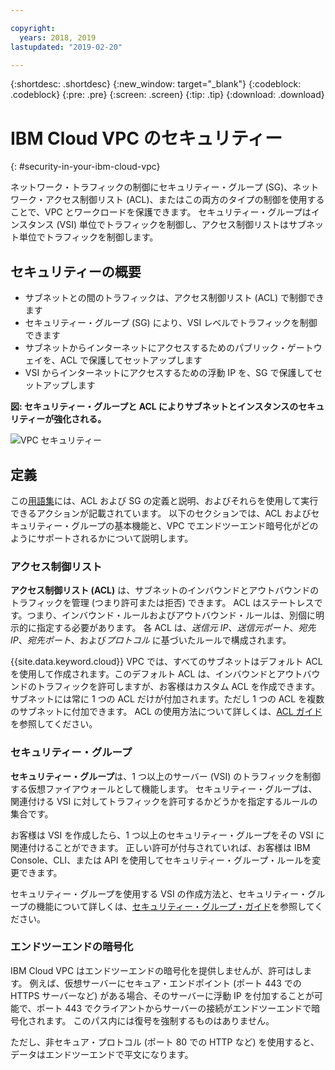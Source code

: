 ```yaml
---

copyright:
  years: 2018, 2019
lastupdated: "2019-02-20"

---
```


{:shortdesc: .shortdesc}
{:new_window: target="_blank"}
{:codeblock: .codeblock}
{:pre: .pre}
{:screen: .screen}
{:tip: .tip}
{:download: .download}

# IBM Cloud VPC のセキュリティー
{: #security-in-your-ibm-cloud-vpc}

ネットワーク・トラフィックの制御にセキュリティー・グループ (SG)、ネットワーク・アクセス制御リスト (ACL)、またはこの両方のタイプの制御を使用することで、VPC とワークロードを保護できます。 セキュリティー・グループはインスタンス (VSI) 単位でトラフィックを制御し、アクセス制御リストはサブネット単位でトラフィックを制御します。

## セキュリティーの概要

* サブネットとの間のトラフィックは、アクセス制御リスト (ACL) で制御できます
* セキュリティー・グループ (SG) により、VSI レベルでトラフィックを制御できます
* サブネットからインターネットにアクセスするためのパブリック・ゲートウェイを、ACL で保護してセットアップします
* VSI からインターネットにアクセスするための浮動 IP を、SG で保護してセットアップします


**図: セキュリティー・グループと ACL によりサブネットとインスタンスのセキュリティーが強化される。**

![VPC セキュリティー](/images/vpc-connectivity-and-security.png)


## 定義

この[用語集](/docs/infrastructure/vpc?topic=vpc-vpc-glossary)には、ACL および SG の定義と説明、およびそれらを使用して実行できるアクションが記載されています。 以下のセクションでは、ACL およびセキュリティー・グループの基本機能と、VPC でエンドツーエンド暗号化がどのようにサポートされるかについて説明します。

### アクセス制御リスト
**アクセス制御リスト (ACL)** は、サブネットのインバウンドとアウトバウンドのトラフィックを管理 (つまり許可または拒否) できます。 ACL はステートレスです。つまり、インバウンド・ルールおよびアウトバウンド・ルールは、別個に明示的に指定する必要があります。 各 ACL は、*送信元 IP*、*送信元ポート*、*宛先 IP*、*宛先ポート*、および*プロトコル* に基づいたルールで構成されます。

{{site.data.keyword.cloud}} VPC では、すべてのサブネットはデフォルト ACL を使用して作成されます。このデフォルト ACL は、インバウンドとアウトバウンドのトラフィックを許可しますが、お客様はカスタム ACL を作成できます。 サブネットには常に 1 つの ACL だけが付加されます。ただし 1 つの ACL を複数のサブネットに付加できます。 ACL の使用方法について詳しくは、[ACL ガイド](/docs/infrastructure/vpc-network?topic=vpc-network-setting-up-network-acls-using-the-cli)を参照してください。

### セキュリティー・グループ
**セキュリティー・グループ**は、1 つ以上のサーバー (VSI) のトラフィックを制御する仮想ファイアウォールとして機能します。 セキュリティー・グループは、関連付ける VSI に対してトラフィックを許可するかどうかを指定するルールの集合です。

お客様は VSI を作成したら、1 つ以上のセキュリティー・グループをその VSI に関連付けることができます。 正しい許可が付与されていれば、お客様は IBM Console、CLI、または API を使用してセキュリティー・グループ・ルールを変更できます。

セキュリティー・グループを使用する VSI の作成方法と、セキュリティー・グループの機能について詳しくは、[セキュリティー・グループ・ガイド](/docs/infrastructure/vpc-network?topic=vpc-network-using-security-groups)を参照してください。

### エンドツーエンドの暗号化

IBM Cloud VPC はエンドツーエンドの暗号化を提供しませんが、許可はします。 例えば、仮想サーバーにセキュア・エンドポイント (ポート 443 での HTTPS サーバーなど) がある場合、そのサーバーに浮動 IP を付加することが可能で、ポート 443 でクライアントからサーバーの接続がエンドツーエンドで暗号化されます。  このパス内には復号を強制するものはありません。

ただし、非セキュア・プロトコル (ポート 80 での HTTP など) を使用すると、データはエンドツーエンドで平文になります。
